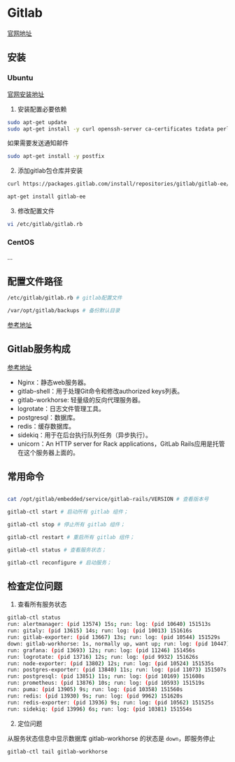 # Gitlab

[官网地址](https://about.gitlab.com/)

## 安装

### Ubuntu

[官网安装地址](https://about.gitlab.com/install/#ubuntu)

1. 安装配置必要依赖

``` bash
sudo apt-get update
sudo apt-get install -y curl openssh-server ca-certificates tzdata perl
```

如果需要发送通知邮件

``` bash
sudo apt-get install -y postfix
```

2. 添加gitlab包仓库并安装

``` bash
curl https://packages.gitlab.com/install/repositories/gitlab/gitlab-ee/script.deb.sh | sudo bash
```

``` bash
apt-get install gitlab-ee
```

3. 修改配置文件

``` bash
vi /etc/gitlab/gitlab.rb
```


### CentOS

...


## 配置文件路径

``` bash
/etc/gitlab/gitlab.rb # gitlab配置文件

/var/opt/gitlab/backups # 备份默认目录
```

[参考地址](https://cloud.tencent.com/developer/article/1139779)


## Gitlab服务构成

[参考地址](https://www.cnblogs.com/niuben/p/10867877.html)

- Nginx：静态web服务器。
- gitlab-shell：用于处理Git命令和修改authorized keys列表。
- gitlab-workhorse: 轻量级的反向代理服务器。
- logrotate：日志文件管理工具。
- postgresql：数据库。
- redis：缓存数据库。
- sidekiq：用于在后台执行队列任务（异步执行）。
- unicorn：An HTTP server for Rack applications，GitLab Rails应用是托管在这个服务器上面的。


## 常用命令

``` bash

cat /opt/gitlab/embedded/service/gitlab-rails/VERSION # 查看版本号

gitlab-ctl start # 启动所有 gitlab 组件；

gitlab-ctl stop # 停止所有 gitlab 组件；

gitlab-ctl restart # 重启所有 gitlab 组件；

gitlab-ctl status # 查看服务状态；

gitlab-ctl reconfigure # 启动服务；

```


## 检查定位问题

1. 查看所有服务状态

``` bash
gitlab-ctl status
run: alertmanager: (pid 13574) 15s; run: log: (pid 10640) 151513s
run: gitaly: (pid 13615) 14s; run: log: (pid 10013) 151616s
run: gitlab-exporter: (pid 13667) 13s; run: log: (pid 10544) 151529s
down: gitlab-workhorse: 1s, normally up, want up; run: log: (pid 10447) 151548s
run: grafana: (pid 13693) 12s; run: log: (pid 11246) 151456s
run: logrotate: (pid 13716) 12s; run: log: (pid 9932) 151626s
run: node-exporter: (pid 13802) 12s; run: log: (pid 10524) 151535s
run: postgres-exporter: (pid 13840) 11s; run: log: (pid 11073) 151507s
run: postgresql: (pid 13851) 11s; run: log: (pid 10169) 151608s
run: prometheus: (pid 13876) 10s; run: log: (pid 10593) 151519s
run: puma: (pid 13905) 9s; run: log: (pid 10358) 151560s
run: redis: (pid 13930) 9s; run: log: (pid 9962) 151620s
run: redis-exporter: (pid 13936) 9s; run: log: (pid 10562) 151525s
run: sidekiq: (pid 13996) 6s; run: log: (pid 10381) 151554s
```

2. 定位问题

从服务状态信息中显示数据库 gitlab-workhorse 的状态是 `down`，即服务停止

``` bash
gitlab-ctl tail gitlab-workhorse
```